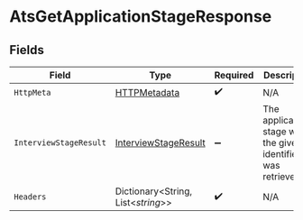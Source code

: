 # AtsGetApplicationStageResponse


## Fields

| Field                                                                   | Type                                                                    | Required                                                                | Description                                                             |
| ----------------------------------------------------------------------- | ----------------------------------------------------------------------- | ----------------------------------------------------------------------- | ----------------------------------------------------------------------- |
| `HttpMeta`                                                              | [HTTPMetadata](../../Models/Components/HTTPMetadata.md)                 | :heavy_check_mark:                                                      | N/A                                                                     |
| `InterviewStageResult`                                                  | [InterviewStageResult](../../Models/Components/InterviewStageResult.md) | :heavy_minus_sign:                                                      | The application-stage with the given identifier was retrieved.          |
| `Headers`                                                               | Dictionary<String, List<*string*>>                                      | :heavy_check_mark:                                                      | N/A                                                                     |